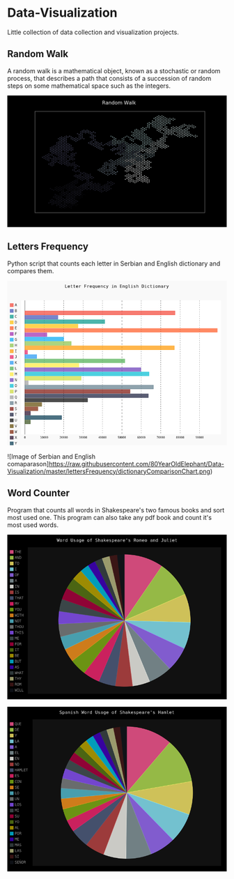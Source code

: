 # Data-Visualization

Little collection of data collection and visualization projects. 

## Random Walk 

A random walk is a mathematical object, known as a stochastic or random process, that describes a path that consists of a succession of random steps on some mathematical space such as the integers.


![Image of Random Walk](https://raw.githubusercontent.com/80YearOldElephant/Data-Visualization/master/Random%20Walk/randomwalk.png)

## Letters Frequency

Python script that counts each letter in Serbian and English dictionary and compares them.

![Image of English Word Frequency](https://raw.githubusercontent.com/80YearOldElephant/Data-Visualization/master/lettersFrequency/letterFrequency.png)

![Image of Serbian and English comaparason]https://raw.githubusercontent.com/80YearOldElephant/Data-Visualization/master/lettersFrequency/dictionaryComparisonChart.png)

## Word Counter

Program that counts all words in Shakespeare's two famous books and sort most used one. This program can also take any pdf book and count it's most used words.

![Image of Romeo and Juliet](https://raw.githubusercontent.com/80YearOldElephant/Data-Visualization/master/wordCounter/most_used_word_of_rj.png)

![Image of Romeo and Juliet](https://raw.githubusercontent.com/80YearOldElephant/Data-Visualization/master/wordCounter/most_used_words_of_hamlet.png)




